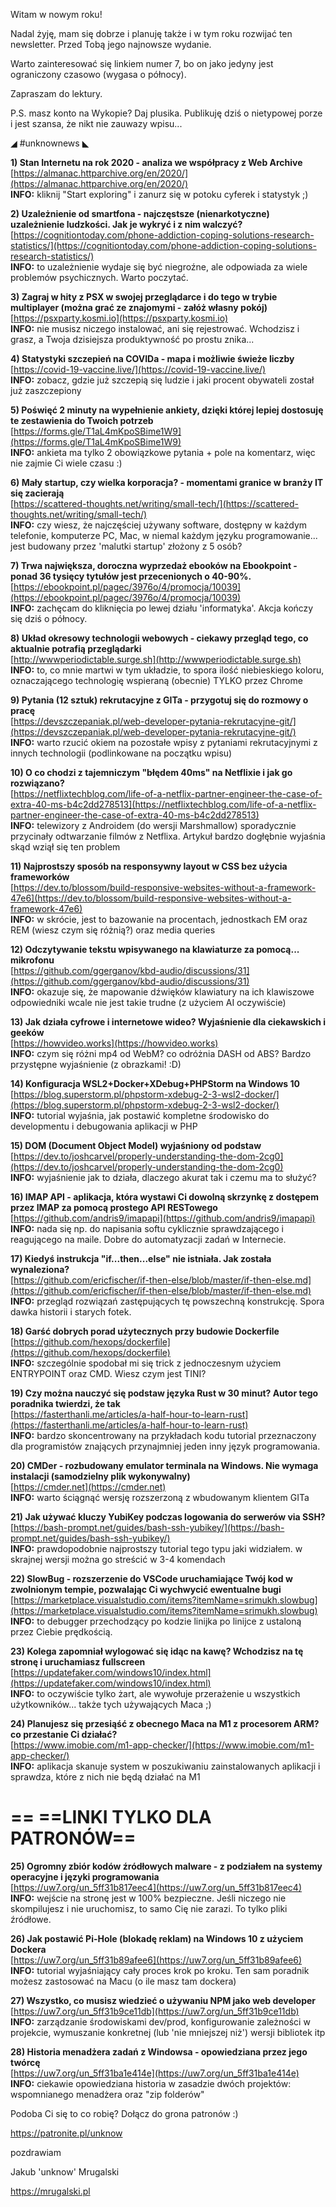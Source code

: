 Witam w nowym roku!

Nadal żyję, mam się dobrze i planuję także i w tym roku rozwijać ten newsletter. Przed Tobą jego najnowsze wydanie.

Warto zainteresować się linkiem numer 7, bo on jako jedyny jest ograniczony czasowo (wygasa o północy).

 

Zapraszam do lektury.

P.S. masz konto na Wykopie? Daj plusika. Publikuję dziś o nietypowej porze i jest szansa, że nikt nie zauwazy wpisu...

 

◢ #unknownews ◣


**1) Stan Internetu na rok 2020 - analiza we współpracy z Web Archive**  
[https://almanac.httparchive.org/en/2020/](https://almanac.httparchive.org/en/2020/)  
**INFO:** kliknij "Start exploring" i zanurz się w potoku cyferek i statystyk ;)  


**2) Uzależnienie od smartfona - najczęstsze (nienarkotyczne) uzależnienie ludzkości. Jak je wykryć i z nim walczyć?**  
[https://cognitiontoday.com/phone-addiction-coping-solutions-research-statistics/](https://cognitiontoday.com/phone-addiction-coping-solutions-research-statistics/)  
**INFO:** to uzależnienie wydaje się być niegroźne, ale odpowiada za wiele problemów psychicznych. Warto poczytać.  


**3) Zagraj w hity z PSX w swojej przeglądarce i do tego w trybie multiplayer (można grać ze znajomymi - załóż własny pokój)**  
[https://psxparty.kosmi.io](https://psxparty.kosmi.io)  
**INFO:** nie musisz niczego instalować, ani się rejestrować. Wchodzisz i grasz, a Twoja dzisiejsza produktywność po prostu znika...  


**4) Statystyki szczepień na COVIDa - mapa i możliwie świeże liczby**  
[https://covid-19-vaccine.live/](https://covid-19-vaccine.live/)  
**INFO:** zobacz, gdzie już szczepią się ludzie i jaki procent obywateli został już zaszczepiony  


**5) Poświęć 2 minuty na wypełnienie ankiety, dzięki której lepiej dostosuję te zestawienia do Twoich potrzeb**  
[https://forms.gle/T1aL4mKpoSBime1W9](https://forms.gle/T1aL4mKpoSBime1W9)  
**INFO:** ankieta ma tylko 2 obowiązkowe pytania + pole na komentarz, więc nie zajmie Ci wiele czasu :)  


**6) Mały startup, czy wielka korporacja? - momentami granice w branży IT się zacierają**  
[https://scattered-thoughts.net/writing/small-tech/](https://scattered-thoughts.net/writing/small-tech/)  
**INFO:** czy wiesz, że najczęściej używany software, dostępny w każdym telefonie, komputerze PC, Mac, w niemal każdym języku programowanie... jest budowany przez 'malutki startup' złożony z 5 osób?  


**7) Trwa największa, doroczna wyprzedaż ebooków na Ebookpoint - ponad 36 tysięcy tytułów jest przecenionych o 40-90%.**  
[https://ebookpoint.pl/pagec/3976o/4/promocja/10039](https://ebookpoint.pl/pagec/3976o/4/promocja/10039)  
**INFO:** zachęcam do kliknięcia po lewej działu 'informatyka'. Akcja kończy się dziś o północy.  


**8) Układ okresowy technologii webowych - ciekawy przegląd tego, co aktualnie potrafią przeglądarki**  
[http://wwwperiodictable.surge.sh](http://wwwperiodictable.surge.sh)  
**INFO:** to, co mnie martwi w tym układzie, to spora ilość niebieskiego koloru, oznaczającego technologię wspieraną (obecnie) TYLKO przez Chrome  


**9) Pytania (12 sztuk) rekrutacyjne z GITa - przygotuj się do rozmowy o pracę**  
[https://devszczepaniak.pl/web-developer-pytania-rekrutacyjne-git/](https://devszczepaniak.pl/web-developer-pytania-rekrutacyjne-git/)  
**INFO:** warto rzucić okiem na pozostałe wpisy z pytaniami rekrutacyjnymi z innych technologii (podlinkowane na początku wpisu)  


**10) O co chodzi z tajemniczym "błędem 40ms" na Netflixie i jak go rozwiązano?**  
[https://netflixtechblog.com/life-of-a-netflix-partner-engineer-the-case-of-extra-40-ms-b4c2dd278513](https://netflixtechblog.com/life-of-a-netflix-partner-engineer-the-case-of-extra-40-ms-b4c2dd278513)  
**INFO:** telewizory z Androidem (do wersji Marshmallow) sporadycznie przycinały odtwarzanie filmów z Netflixa. Artykuł bardzo dogłębnie wyjaśnia skąd wziął się ten problem  


**11) Najprostszy sposób na responsywny layout w CSS bez użycia frameworków**  
[https://dev.to/blossom/build-responsive-websites-without-a-framework-47e6](https://dev.to/blossom/build-responsive-websites-without-a-framework-47e6)  
**INFO:** w skrócie, jest to bazowanie na procentach, jednostkach EM oraz REM (wiesz czym się różnią?) oraz media queries  


**12) Odczytywanie tekstu wpisywanego na klawiaturze za pomocą... mikrofonu**  
[https://github.com/ggerganov/kbd-audio/discussions/31](https://github.com/ggerganov/kbd-audio/discussions/31)  
**INFO:** okazuje się, że mapowanie dźwięków klawiatury na ich klawiszowe odpowiedniki wcale nie jest takie trudne (z użyciem AI oczywiście)  


**13) Jak działa cyfrowe i internetowe wideo? Wyjaśnienie dla ciekawskich i geeków**  
[https://howvideo.works](https://howvideo.works)  
**INFO:** czym się różni mp4 od WebM? co odróżnia DASH od ABS? Bardzo przystępne wyjaśnienie (z obrazkami! :D)  


**14) Konfiguracja WSL2+Docker+XDebug+PHPStorm na Windows 10**  
[https://blog.superstorm.pl/phpstorm-xdebug-2-3-wsl2-docker/](https://blog.superstorm.pl/phpstorm-xdebug-2-3-wsl2-docker/)  
**INFO:** tutorial wyjaśnia, jak postawić kompletne środowisko do developmentu i debugowania aplikacji w PHP  


**15) DOM (Document Object Model) wyjaśniony od podstaw**  
[https://dev.to/joshcarvel/properly-understanding-the-dom-2cg0](https://dev.to/joshcarvel/properly-understanding-the-dom-2cg0)  
**INFO:** wyjaśnienie jak to działa, dlaczego akurat tak i czemu ma to służyć?  


**16) IMAP API - aplikacja, która wystawi Ci dowolną skrzynkę z dostępem przez IMAP za pomocą prostego API RESTowego**  
[https://github.com/andris9/imapapi](https://github.com/andris9/imapapi)  
**INFO:** nada się np. do napisania softu cyklicznie sprawdzającego i reagującego na maile. Dobre do automatyzacji zadań w Internecie.  


**17) Kiedyś instrukcja "if...then...else" nie istniała. Jak została wynaleziona?**  
[https://github.com/ericfischer/if-then-else/blob/master/if-then-else.md](https://github.com/ericfischer/if-then-else/blob/master/if-then-else.md)  
**INFO:** przegląd rozwiązań zastępujących tę powszechną konstrukcję. Spora dawka historii i starych fotek.  


**18) Garść dobrych porad użytecznych przy budowie Dockerfile**  
[https://github.com/hexops/dockerfile](https://github.com/hexops/dockerfile)  
**INFO:** szczególnie spodobał mi się trick z jednoczesnym użyciem ENTRYPOINT oraz CMD. Wiesz czym jest TINI?  


**19) Czy można nauczyć się podstaw języka Rust w 30 minut? Autor tego poradnika twierdzi, że tak**  
[https://fasterthanli.me/articles/a-half-hour-to-learn-rust](https://fasterthanli.me/articles/a-half-hour-to-learn-rust)  
**INFO:** bardzo skoncentrowany na przykładach kodu tutorial przeznaczony dla programistów znających przynajmniej jeden inny język programowania.  


**20) CMDer - rozbudowany emulator terminala na Windows. Nie wymaga instalacji (samodzielny plik wykonywalny)**  
[https://cmder.net](https://cmder.net)  
**INFO:** warto ściągnąć wersję rozszerzoną z wbudowanym klientem GITa  


**21) Jak używać kluczy YubiKey podczas logowania do serwerów via SSH?**  
[https://bash-prompt.net/guides/bash-ssh-yubikey/](https://bash-prompt.net/guides/bash-ssh-yubikey/)  
**INFO:** prawdopodobnie najprostszy tutorial tego typu jaki widziałem. w skrajnej wersji można go streścić w 3-4 komendach  


**22) SlowBug - rozszerzenie do VSCode uruchamiające Twój kod w zwolnionym tempie, pozwalając Ci wychwycić ewentualne bugi**  
[https://marketplace.visualstudio.com/items?itemName=srimukh.slowbug](https://marketplace.visualstudio.com/items?itemName=srimukh.slowbug)  
**INFO:** to debugger przechodzący po kodzie linijka po linijce z ustaloną przez Ciebie prędkością.  


**23) Kolega zapomniał wylogować się idąc na kawę? Wchodzisz na tę stronę i uruchamiasz fullscreen**  
[https://updatefaker.com/windows10/index.html](https://updatefaker.com/windows10/index.html)  
**INFO:** to oczywiście tylko żart, ale wywołuje przerażenie u wszystkich użytkowników... także tych używających Maca ;)  


**24) Planujesz się przesiąść z obecnego Maca na M1 z procesorem ARM? co przestanie Ci działać?**  
[https://www.imobie.com/m1-app-checker/](https://www.imobie.com/m1-app-checker/)  
**INFO:** aplikacja skanuje system w poszukiwaniu zainstalowanych aplikacji i sprawdza, które z nich nie będą działać na M1  


== **==LINKI TYLKO DLA PATRONÓW==**
 ==

**25) Ogromny zbiór kodów źródłowych malware - z podziałem na systemy operacyjne i języki programowania**  
[https://uw7.org/un_5ff31b817eec4](https://uw7.org/un_5ff31b817eec4)  
**INFO:** wejście na stronę jest w 100% bezpieczne. Jeśli niczego nie skompilujesz i nie uruchomisz, to samo Cię nie zarazi. To tylko pliki źródłowe.  


**26) Jak postawić Pi-Hole (blokadę reklam) na Windows 10 z użyciem Dockera**  
[https://uw7.org/un_5ff31b89afee6](https://uw7.org/un_5ff31b89afee6)  
**INFO:** tutorial wyjaśniający cały proces krok po kroku. Ten sam poradnik możesz zastosować na Macu (o ile masz tam dockera)  


**27) Wszystko, co musisz wiedzieć o używaniu NPM jako web developer**  
[https://uw7.org/un_5ff31b9ce11db](https://uw7.org/un_5ff31b9ce11db)  
**INFO:** zarządzanie środowiskami dev/prod, konfigurowanie zależności w projekcie, wymuszanie konkretnej (lub 'nie mniejszej niż') wersji bibliotek itp  


**28) Historia menadżera zadań z Windowsa - opowiedziana przez jego twórcę**  
[https://uw7.org/un_5ff31ba1e414e](https://uw7.org/un_5ff31ba1e414e)  
**INFO:** ciekawie opowiedziana historia w zasadzie dwóch projektów: wspomnianego menadżera oraz "zip folderów"  


 

Podoba Ci się to co robię? Dołącz do grona patronów :)

https://patronite.pl/unknow

 
pozdrawiam

Jakub 'unknow' Mrugalski  

https://mrugalski.pl